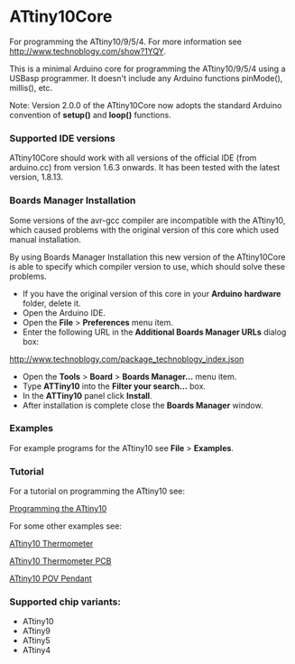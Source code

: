 ATtiny10Core
============

For programming the ATtiny10/9/5/4. For more information see http://www.technoblogy.com/show?1YQY.


This is a minimal Arduino core for programming the ATtiny10/9/5/4 using a USBasp programmer. It doesn't include any Arduino functions pinMode(), millis(), etc.

Note: Version 2.0.0 of the ATtiny10Core now adopts the standard Arduino convention of **setup()** and **loop()** functions.

### Supported IDE versions

ATtiny10Core should work with all versions of the official IDE (from arduino.cc) from version 1.6.3 onwards. It has been tested with the latest version, 1.8.13.

### Boards Manager Installation

Some versions of the avr-gcc compiler are incompatible with the ATtiny10, which caused problems with the original version of this core which used manual installation.

By using Boards Manager Installation this new version of the ATtiny10Core is able to specify which compiler version to use, which should solve these problems.

* If you have the original version of this core in your **Arduino** **hardware** folder, delete it.
* Open the Arduino IDE.
* Open the **File** > **Preferences** menu item.
* Enter the following URL in the **Additional Boards Manager URLs** dialog box:

http://www.technoblogy.com/package_technoblogy_index.json

* Open the **Tools** > **Board** > **Boards Manager...** menu item.
* Type **ATTiny10** into the **Filter your search...** box.
* In the **ATTiny10** panel click **Install**.
* After installation is complete close the **Boards Manager** window.

### Examples

For example programs for the ATtiny10 see **File** > **Examples**.

### Tutorial

For a tutorial on programming the ATtiny10 see:

[Programming the ATtiny10](http://www.technoblogy.com/show?1YQY)

For some other examples see:

[ATtiny10 Thermometer](http://www.technoblogy.com/show?2G8A)

[ATtiny10 Thermometer PCB](http://www.technoblogy.com/show?2GPX)

[ATtiny10 POV Pendant](http://www.technoblogy.com/show?201J)

### Supported chip variants:

* ATtiny10
* ATtiny9
* ATtiny5
* ATtiny4
